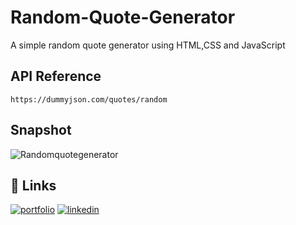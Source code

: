 # Random-Quote-Generator
A simple random quote generator using HTML,CSS and JavaScript
## API Reference
```
https://dummyjson.com/quotes/random
```
## Snapshot
![Randomquotegenerator](https://github.com/KavyaRajeevs/Random-Quote-Generator/assets/118623019/e39680e2-d415-49bc-b970-2370f95e34e2)


## 🔗 Links
[![portfolio](https://img.shields.io/badge/my_portfolio-000?style=for-the-badge&logo=ko-fi&logoColor=white)](https://github.com/KavyaRajeevs)
[![linkedin](https://img.shields.io/badge/linkedin-0A66C2?style=for-the-badge&logo=linkedin&logoColor=white)](https://linkedin.com/in/kavya-rjv)
